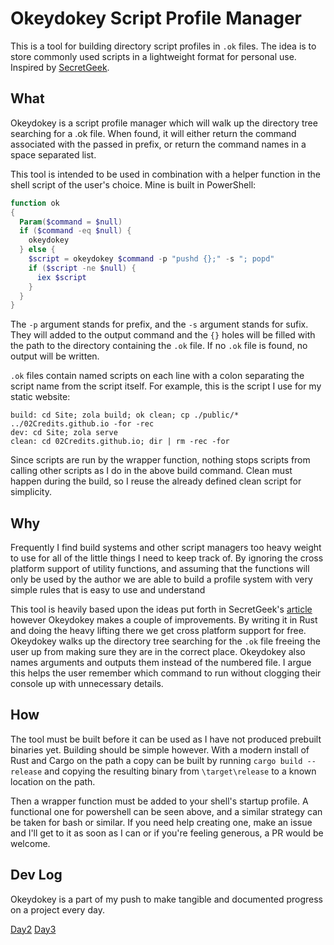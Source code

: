 # Okeydokey Script Profile Manager

This is a tool for building directory script profiles in `.ok` files. The idea
is to store commonly used scripts in a lightweight format for personal use.
Inspired by [SecretGeek](http://www.secretgeek.net/ok).

## What
Okeydokey is a script profile manager which will walk up the directory tree
searching for a .ok file. When found, it will either return the command
associated with the passed in prefix, or return the command names in a space
separated list.

This tool is intended to be used in combination with a helper function in the
shell script of the user's choice. Mine is built in PowerShell:

```Powershell
function ok
{
  Param($command = $null)
  if ($command -eq $null) {
    okeydokey
  } else {
    $script = okeydokey $command -p "pushd {};" -s "; popd"
    if ($script -ne $null) {
      iex $script
    }
  }
}
```

The `-p` argument stands for prefix, and the `-s` argument stands for sufix. They will added to the output command and the `{}` holes will be filled with the path to the directory containing the `.ok` file. If no `.ok` file is found, no output will be written.

`.ok` files contain named scripts on each line with a colon separating the script name from the script itself. For example, this is the script I use for my static website:

```
build: cd Site; zola build; ok clean; cp ./public/* ../02Credits.github.io -for -rec
dev: cd Site; zola serve
clean: cd 02Credits.github.io; dir | rm -rec -for
```

Since scripts are run by the wrapper function, nothing stops scripts from calling other scripts as I do in the above build command. Clean must happen during the build, so I reuse the already defined clean script for simplicity.

## Why

Frequently I find build systems and other script managers too heavy weight to
use for all of the little things I need to keep track of. By ignoring the cross
platform support of utility functions, and assuming that the functions will only
be used by the author we are able to build a profile system with very simple
rules that is easy to use and understand

This tool is heavily based upon the ideas put forth in SecretGeek's
[article](http://www.secretgeek.net/ok) however Okeydokey makes a couple of
improvements. By writing it in Rust and doing the heavy lifting there we get
cross platform support for free. Okeydokey walks up the directory tree searching
for the `.ok` file freeing the user up from making sure they are in the correct
place. Okeydokey also names arguments and outputs them instead of the numbered
file. I argue this helps the user remember which command to run without clogging
their console up with unnecessary details.

## How

The tool must be built before it can be used as I have not produced prebuilt
binaries yet. Building should be simple however. With a modern install of Rust
and Cargo on the path a copy can be built by running `cargo build --release` and
copying the resulting binary from `\target\release` to a known location on the path.

Then a wrapper function must be added to your shell's startup profile. A functional one for powershell can be seen above, and a similar strategy can be taken for bash or similar. If you need help creating one, make an issue and I'll get to it as soon as I can or if you're feeling generous, a PR would be welcome.

## Dev Log

Okeydokey is a part of my push to make tangible and documented progress on a project every day.

[Day2](http://02credits.com/blog/day2-okeydokey)
[Day3](http://02credits.com/blog/day3-okeydokey-cont)
